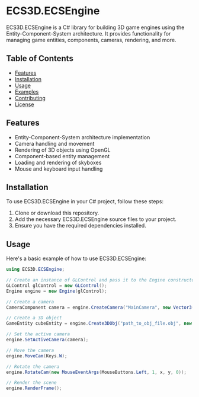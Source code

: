 # ECS3D.ECSEngine

ECS3D.ECSEngine is a C# library for building 3D game engines using the Entity-Component-System architecture. It provides functionality for managing game entities, components, cameras, rendering, and more.

## Table of Contents

- [Features](#features)
- [Installation](#installation)
- [Usage](#usage)
- [Examples](#examples)
- [Contributing](#contributing)
- [License](#license)

## Features

- Entity-Component-System architecture implementation
- Camera handling and movement
- Rendering of 3D objects using OpenGL
- Component-based entity management
- Loading and rendering of skyboxes
- Mouse and keyboard input handling

## Installation

To use ECS3D.ECSEngine in your C# project, follow these steps:

1. Clone or download this repository.
2. Add the necessary ECS3D.ECSEngine source files to your project.
3. Ensure you have the required dependencies installed.

## Usage

Here's a basic example of how to use ECS3D.ECSEngine:

```csharp
using ECS3D.ECSEngine;

// Create an instance of GLControl and pass it to the Engine constructor
GLControl glControl = new GLControl();
Engine engine = new Engine(glControl);

// Create a camera
CameraComponent camera = engine.CreateCamera("MainCamera", new Vector3(0, 0, 3));

// Create a 3D object
GameEntity cubeEntity = engine.Create3DObj("path_to_obj_file.obj", new Vector3(0, 0, 0));

// Set the active camera
engine.SetActiveCamera(camera);

// Move the camera
engine.MoveCam(Keys.W);

// Rotate the camera
engine.RotateCam(new MouseEventArgs(MouseButtons.Left, 1, x, y, 0));

// Render the scene
engine.RenderFrame();
